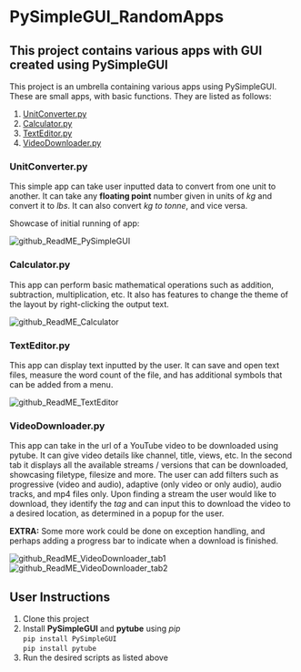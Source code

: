 # PySimpleGUI_RandomApps

## This project contains various apps with GUI created using PySimpleGUI

This project is an umbrella containing various apps using PySimpleGUI. These are small apps, with basic functions. They are listed as follows:

1. [UnitConverter.py](#unitconverterpy)
2. [Calculator.py](#calculatorpy)
3. [TextEditor.py](#texteditorpy)
4. [VideoDownloader.py](#videodownloaderpy)

### UnitConverter.py

This simple app can take user inputted data to convert from one unit to another. It can take any **floating point** number given in units of *kg* and convert it to *lbs*. It can also convert *kg to tonne*, and vice versa.

Showcase of initial running of app:

![github_ReadME_PySimpleGUI](https://user-images.githubusercontent.com/72211395/182453225-c4b168a1-e541-4f45-872c-753b61b1fd6a.png)

### Calculator.py

This app can perform basic mathematical operations such as addition, subtraction, multiplication, etc. It also has features to change the theme of the layout by right-clicking the output text.

![github_ReadME_Calculator](https://user-images.githubusercontent.com/72211395/182464367-e57fe813-deb2-41e2-a1bd-a6095c79567d.png)

### TextEditor.py

This app can display text inputted by the user. It can save and open text files, measure the word count of the file, and has additional symbols that can be added from a menu.

![github_ReadME_TextEditor](https://user-images.githubusercontent.com/72211395/182471258-f49538b8-6b90-4421-b0f0-8619a716f24d.png)

### VideoDownloader.py

This app can take in the url of a YouTube video to be downloaded using pytube. It can give video details like channel, title, views, etc. In the second tab it displays all the available streams / versions that can be downloaded, showcasing filetype, filesize and more. The user can add filters such as progressive (video and audio), adaptive (only video or only audio), audio tracks, and mp4 files only. Upon finding a stream the user would like to download, they identify the *tag* and can input this to download the video to a desired location, as determined in a popup for the user.

**EXTRA:**
Some more work could be done on exception handling, and perhaps adding a progress bar to indicate when a download is finished.

![github_ReadME_VideoDownloader_tab1](https://user-images.githubusercontent.com/72211395/182928657-eec70bad-b0f0-4e6b-bebc-cea947e3fb89.png)
![github_ReadME_VideoDownloader_tab2](https://user-images.githubusercontent.com/72211395/182928684-4699a666-5ba1-4020-82b2-8095988a6d41.png)

## User Instructions

1. Clone this project
2. Install **PySimpleGUI** and **pytube** using *pip*  
``pip install PySimpleGUI``  
``pip install pytube``  
3. Run the desired scripts as listed above
